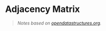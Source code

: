 # Adjacency Matrix
> _Notes based on [opendatastructures.org][1]._ <br>

[1]: http://www.opendatastructures.org